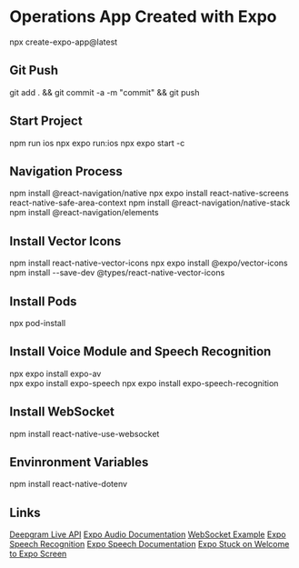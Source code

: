 # Operations App Created with Expo

npx create-expo-app@latest

## Git Push

git add . && git commit -a -m "commit" && git push

## Start Project

npm run ios
npx expo run:ios
npx expo start -c

## Navigation Process

npm install @react-navigation/native
npx expo install react-native-screens react-native-safe-area-context
npm install @react-navigation/native-stack
npm install @react-navigation/elements

## Install Vector Icons

npm install react-native-vector-icons
npx expo install @expo/vector-icons
npm install --save-dev @types/react-native-vector-icons

## Install Pods

npx pod-install

## Install Voice Module and Speech Recognition

npx expo install expo-av  
npx expo install expo-speech
npx expo install expo-speech-recognition

## Install WebSocket

npm install react-native-use-websocket

## Envinronment Variables

npm install react-native-dotenv

## Links

[Deepgram Live API](https://developers.deepgram.com/reference/listen-live)
[Expo Audio Documentation](https://docs.expo.dev/versions/latest/sdk/audio/)
[WebSocket Example](https://gist.github.com/vijayjaybhay-bruviti/b652572323c373d2e60ab3885ce94a12)
[Expo Speech Recognition](https://www.npmjs.com/package/expo-speech-recognition#installation)
[Expo Speech Documentation](https://docs.expo.dev/versions/latest/sdk/speech/)
[Expo Stuck on Welcome to Expo Screen](https://stackoverflow.com/questions/78494804/expo-stuck-on-welcome-to-expo-screen)
